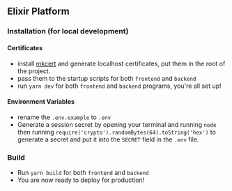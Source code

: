 ## Elixir Platform

### Installation (for local development)

#### Certificates
+ install [mkcert](https://github.com/FiloSottile/mkcert) and generate localhost certificates, put them in the root of the project.
+ pass them to the startup scripts for both `frontend` and `backend`
+ run `yarn dev` for both `frontend` and `backend` programs, you're all set up!
#### Environment Variables
+ rename the `.env.example` to `.env`
+ Generate a session secret by opening your terminal and running `node`
then running `require('crypto').randomBytes(64).toString('hex')` to generate a secret
and put it into the `SECRET` field in the `.env` file.
### Build
+ Run `yarn build` for both `frontend` and `backend`
+ You are now ready to deploy for production!
